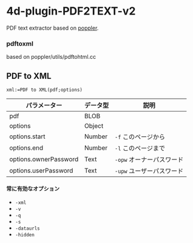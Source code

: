 # 4d-plugin-PDF2TEXT-v2
PDF text extractor based on [poppler](https://poppler.freedesktop.org).

### pdftoxml

based on poppler/utils/pdftohtml.cc

## PDF to XML

```4d
xml:=PDF to XML(pdf;options)
```

|パラメーター|データ型|説明|
|-|-|-|
|pdf|BLOB||
|options|Object||
|options.start|Number|`-f` このページから|
|options.end|Number|`-l` このページまで|
|options.ownerPassword|Text|`-opw` オーナーパスワード|
|options.userPassword|Text|`-upw` ユーザーパスワード|

#### 常に有効なオプション

* `-xml`
* `-v`
* `-q`
* `-s`
* `-dataurls`
* `-hidden`
